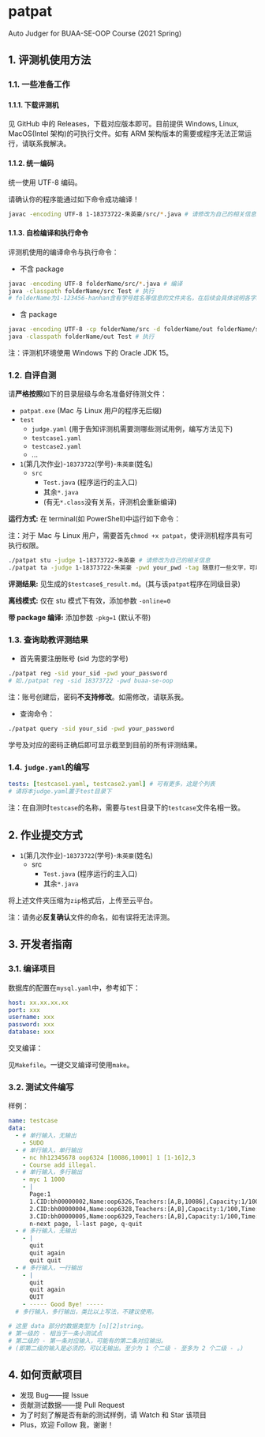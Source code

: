 # patpat

Auto Judger for BUAA-SE-OOP Course (2021 Spring)

## 1. 评测机使用方法

### 1.1. 一些准备工作

#### 1.1.1. 下载评测机

见 GitHub 中的 Releases，下载对应版本即可。目前提供 Windows, Linux, MacOS(Intel 架构)的可执行文件。如有 ARM 架构版本的需要或程序无法正常运行，请联系我解决。

#### 1.1.2. 统一编码

统一使用 UTF-8 编码。

请确认你的程序能通过如下命令成功编译！

```bash
javac -encoding UTF-8 1-18373722-朱英豪/src/*.java # 请修改为自己的相关信息
```

#### 1.1.3. 自检编译和执行命令

评测机使用的编译命令与执行命令：

- 不含 package

```bash
javac -encoding UTF-8 folderName/src/*.java # 编译
java -classpath folderName/src Test # 执行
# folderName为1-123456-hanhan含有学号姓名等信息的文件夹名，在后续会具体说明各字段含义。
```

- 含 package

```bash
javac -encoding UTF-8 -cp folderName/src -d folderName/out folderName/src/Test.java # 编译
java -classpath folderName/out Test # 执行
```

注：评测机环境使用 Windows 下的 Oracle JDK 15。

### 1.2. 自评自测

请**严格按照**如下的目录层级与命名准备好待测文件：

- `patpat.exe` (Mac 与 Linux 用户的程序无后缀)
- `test`
  - `judge.yaml` (用于告知评测机需要测哪些测试用例，编写方法见下)
  - `testcase1.yaml`
  - `testcase2.yaml`
  - ...
- `1`(第几次作业)-`18373722`(学号)-`朱英豪`(姓名)
  - `src`
    - `Test.java` (程序运行的主入口)
    - 其余`*.java`
    - (有无`*.class`没有关系，评测机会重新编译)

**运行方式:** 在 terminal(如 PowerShell)中运行如下命令：

注：对于 Mac 与 Linux 用户，需要首先`chmod +x patpat`，使评测机程序具有可执行权限。

```bash
./patpat stu -judge 1-18373722-朱英豪 # 请修改为自己的相关信息
./patpat ta -judge 1-18373722-朱英豪 -pwd your_pwd -tag 随意打一些文字，可以用来标注第几次尝试 # 无限重测命令
```

**评测结果:** 见生成的`$testcase$_result.md`。(其与该`patpat`程序在同级目录)

**离线模式:** 仅在 stu 模式下有效，添加参数 `-online=0`

**带 package 编译:** 添加参数 `-pkg=1` (默认不带)

### 1.3. 查询助教评测结果

- 首先需要注册账号 (sid 为您的学号)

```bash
./patpat reg -sid your_sid -pwd your_password
# 如./patpat reg -sid 18373722 -pwd buaa-se-oop
```

注：账号创建后，密码**不支持修改**。如需修改，请联系我。

- 查询命令：

```bash
./patpat query -sid your_sid -pwd your_password
```

学号及对应的密码正确后即可显示截至到目前的所有评测结果。

### 1.4. `judge.yaml`的编写

```yaml
tests: [testcase1.yaml, testcase2.yaml] # 可有更多，这是个列表
# 请将本judge.yaml置于test目录下
```

注：在自测时`testcase`的名称，需要与`test`目录下的`testcase`文件名相一致。

## 2. 作业提交方式

- `1`(第几次作业)-`18373722`(学号)-`朱英豪`(姓名)
  - src
    - `Test.java` (程序运行的主入口)
    - 其余`*.java`

将上述文件夹压缩为`zip`格式后，上传至云平台。

注：请务必**反复确认**文件的命名，如有误将无法评测。

## 3. 开发者指南

### 3.1. 编译项目

数据库的配置在`mysql.yaml`中，参考如下：

```yaml
host: xx.xx.xx.xx
port: xxx
username: xxx
password: xxx
database: xxx
```

交叉编译：

见`Makefile`。一键交叉编译可使用`make`。

### 3.2. 测试文件编写

样例：

```yaml
name: testcase
data:
  - # 单行输入，无输出
    - SUDO
  - # 单行输入，单行输出
    - nc hh12345678 oop6324 [10086,10001] 1 [1-16]2,3
    - Course add illegal.
  - # 单行输入，多行输出
    - myc 1 1000
    - |
      Page:1
      1.CID:bh00000002,Name:oop6326,Teachers:[A,B,10086],Capacity:1/100,Time:[1-10]1,5
      2.CID:bh00000004,Name:oop6328,Teachers:[A,B],Capacity:1/100,Time:[11-18]1,5
      3.CID:bh00000005,Name:oop6329,Teachers:[A,B],Capacity:1/100,Time:[1-18]1,6
      n-next page, l-last page, q-quit
  - # 多行输入，无输出
    - |
      quit
      quit again
      quit quit
  - # 多行输入，一行输出
    - |
      quit
      quit again
      QUIT
    - ----- Good Bye! -----
  # 多行输入，多行输出，类比以上写法，不建议使用。

# 这里 data 部分的数据类型为 [n][2]string。
# 第一级的 - 相当于一条小测试点
# 第二级的 - 第一条对应输入，可能有的第二条对应输出。
# (即第二级的输入是必须的，可以无输出。至少为 1 个二级 - 至多为 2 个二级 - 。)
```

## 4. 如何贡献项目

- 发现 Bug——提 Issue
- 贡献测试数据——提 Pull Request
- 为了时刻了解是否有新的测试样例，请 Watch 和 Star 该项目
- Plus，欢迎 Follow 我，谢谢！

